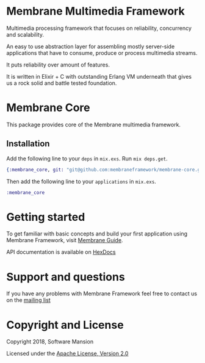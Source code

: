 # Membrane Multimedia Framework

Multimedia processing framework that focuses on reliability, concurrency and scalability.

An easy to use abstraction layer for assembling mostly server-side applications that have to consume, produce or process multimedia streams.

It puts reliability over amount of features.

It is written in Elixir + C with outstanding Erlang VM underneath that gives us a rock solid and battle tested foundation.

# Membrane Core

This package provides core of the Membrane multimedia framework.


## Installation

Add the following line to your `deps` in `mix.exs`.  Run `mix deps.get`.

```elixir
{:membrane_core, git: "git@github.com:membraneframework/membrane-core.git"}
```

Then add the following line to your `applications` in `mix.exs`.

```elixir
:membrane_core
```

# Getting started

To get familiar with basic concepts and build your first application using Membrane Framework, visit [Membrane Guide](TODO).

API documentation is available on [HexDocs](https://hexdocs.pm/membrane_core)

# Support and questions

If you have any problems with Membrane Framework feel free to contact us on the [mailing list](https://groups.google.com/forum/#!forum/membrane-framework)



# Copyright and License

Copyright 2018, Software Mansion

Licensed under the [Apache License, Version 2.0](LICENSE)
